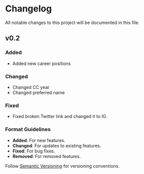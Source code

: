 # Changelog

All notable changes to this project will be documented in this file.

## v0.2
### Added 
- Added new career positions

### Changed
- Changed CC year 
- Changed preferred name 

### Fixed 
- Fixed broken Twitter link and changed it to IG. 


### Format Guidelines
- **Added**: For new features.
- **Changed**: For updates to existing features.
- **Fixed**: For bug fixes.
- **Removed**: For removed features.

Follow [Semantic Versioning](https://semver.org/) for versioning conventions.
